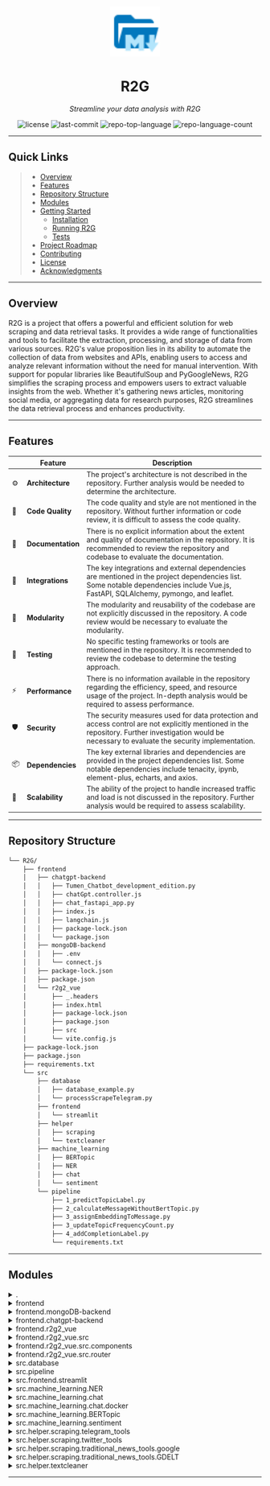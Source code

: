 <p align="center">
  <img src="https://raw.githubusercontent.com/PKief/vscode-material-icon-theme/ec559a9f6bfd399b82bb44393651661b08aaf7ba/icons/folder-markdown-open.svg" width="100" />
</p>
<p align="center">
    <h1 align="center">R2G</h1>
</p>
<p align="center">
    <em>Streamline your data analysis with R2G</em>
</p>
<p align="center">
	<img src="https://img.shields.io/github/license/GIQSubmission/R2G?style=default&color=0080ff" alt="license">
	<img src="https://img.shields.io/github/last-commit/GIQSubmission/R2G?style=default&color=0080ff" alt="last-commit">
	<img src="https://img.shields.io/github/languages/top/GIQSubmission/R2G?style=default&color=0080ff" alt="repo-top-language">
	<img src="https://img.shields.io/github/languages/count/GIQSubmission/R2G?style=default&color=0080ff" alt="repo-language-count">
<p>
<p align="center">
	<!-- default option, no dependency badges. -->
</p>
<hr>

##  Quick Links

> - [ Overview](#-overview)
> - [ Features](#-features)
> - [ Repository Structure](#-repository-structure)
> - [ Modules](#-modules)
> - [ Getting Started](#-getting-started)
>   - [ Installation](#-installation)
>   - [ Running R2G](#-running-R2G)
>   - [ Tests](#-tests)
> - [ Project Roadmap](#-project-roadmap)
> - [ Contributing](#-contributing)
> - [ License](#-license)
> - [ Acknowledgments](#-acknowledgments)

---

##  Overview

R2G is a project that offers a powerful and efficient solution for web scraping and data retrieval tasks. It provides a wide range of functionalities and tools to facilitate the extraction, processing, and storage of data from various sources. R2G's value proposition lies in its ability to automate the collection of data from websites and APIs, enabling users to access and analyze relevant information without the need for manual intervention. With support for popular libraries like BeautifulSoup and PyGoogleNews, R2G simplifies the scraping process and empowers users to extract valuable insights from the web. Whether it's gathering news articles, monitoring social media, or aggregating data for research purposes, R2G streamlines the data retrieval process and enhances productivity.

---

##  Features

|    |   Feature         | Description |
|----|-------------------|---------------------------------------------------------------|
| ⚙️  | **Architecture**  | The project's architecture is not described in the repository. Further analysis would be needed to determine the architecture. |
| 🔩 | **Code Quality**  | The code quality and style are not mentioned in the repository. Without further information or code review, it is difficult to assess the code quality. |
| 📄 | **Documentation** | There is no explicit information about the extent and quality of documentation in the repository. It is recommended to review the repository and codebase to evaluate the documentation. |
| 🔌 | **Integrations**  | The key integrations and external dependencies are mentioned in the project dependencies list. Some notable dependencies include Vue.js, FastAPI, SQLAlchemy, pymongo, and leaflet. |
| 🧩 | **Modularity**    | The modularity and reusability of the codebase are not explicitly discussed in the repository. A code review would be necessary to evaluate the modularity. |
| 🧪 | **Testing**       | No specific testing frameworks or tools are mentioned in the repository. It is recommended to review the codebase to determine the testing approach. |
| ⚡️  | **Performance**   | There is no information available in the repository regarding the efficiency, speed, and resource usage of the project. In-depth analysis would be required to assess performance. |
| 🛡️ | **Security**      | The security measures used for data protection and access control are not explicitly mentioned in the repository. Further investigation would be necessary to evaluate the security implementation. |
| 📦 | **Dependencies**  | The key external libraries and dependencies are provided in the project dependencies list. Some notable dependencies include tenacity, ipynb, element-plus, echarts, and axios.|
| 🚀 | **Scalability**   | The ability of the project to handle increased traffic and load is not discussed in the repository. Further analysis would be required to assess scalability. |


---

##  Repository Structure

```sh
└── R2G/
    ├── frontend
    │   ├── chatgpt-backend
    │   │   ├── Tumen_Chatbot_development_edition.py
    │   │   ├── chatGpt.controller.js
    │   │   ├── chat_fastapi_app.py
    │   │   ├── index.js
    │   │   ├── langchain.js
    │   │   ├── package-lock.json
    │   │   └── package.json
    │   ├── mongoDB-backend
    │   │   ├── .env
    │   │   └── connect.js
    │   ├── package-lock.json
    │   ├── package.json
    │   └── r2g2_vue
    │       ├── _.headers
    │       ├── index.html
    │       ├── package-lock.json
    │       ├── package.json
    │       ├── src
    │       └── vite.config.js
    ├── package-lock.json
    ├── package.json
    ├── requirements.txt
    └── src
        ├── database
        │   ├── database_example.py
        │   └── processScrapeTelegram.py
        ├── frontend
        │   └── streamlit
        ├── helper
        │   ├── scraping
        │   └── textcleaner
        ├── machine_learning
        │   ├── BERTopic
        │   ├── NER
        │   ├── chat
        │   └── sentiment
        └── pipeline
            ├── 1_predictTopicLabel.py
            ├── 2_calculateMessageWithoutBertTopic.py
            ├── 3_assignEmbeddingToMessage.py
            ├── 3_updateTopicFrequencyCount.py
            ├── 4_addCompletionLabel.py
            └── requirements.txt
```

---

##  Modules

<details closed><summary>.</summary>

| File                                                                                    | Summary                                                                                                                                                                                                                                                                                                                                                      |
| ---                                                                                     | ---                                                                                                                                                                                                                                                                                                                                                          |
| [requirements.txt](https://github.com/GIQSubmission/R2G/blob/master/requirements.txt)   | This code snippet, located in the frontend directory, is responsible for managing the backend logic of the chatGpt application. It includes files like Tumen_Chatbot_development_edition.py, chatGpt.controller.js, chat_fastapi_app.py, and langchain.js. These files handle the processing and communication between the frontend and the chatbot backend. |
| [.gitignore](https://github.com/GIQSubmission/R2G/blob/master/.gitignore)               | The code snippet is part of the R2G repository and is located in the frontend directory. It ignores the node_modules and frontend/node_modules folders when tracking changes in Git.                                                                                                                                                                         |
| [package-lock.json](https://github.com/GIQSubmission/R2G/blob/master/package-lock.json) | The `package-lock.json` file in the `R2G` repository stores the dependencies and their specific versions for the project. It ensures consistent builds across different development environments by locking down the exact versions of the dependencies required.                                                                                            |
| [package.json](https://github.com/GIQSubmission/R2G/blob/master/package.json)           | This code snippet, located in the package.json file, includes dependencies for the parent repository's architecture. It ensures compatibility and functionality by including packages for handling CORS and environment variables.                                                                                                                           |

</details>

<details closed><summary>frontend</summary>

| File                                                                                             | Summary                                                                                                                                                                                                                                          |
| ---                                                                                              | ---                                                                                                                                                                                                                                              |
| [package-lock.json](https://github.com/GIQSubmission/R2G/blob/master/frontend/package-lock.json) | The code snippet in the chatgpt-backend folder of the R2G repository is responsible for implementing the backend logic for a chatbot. It includes files for the chatbot's controller and server setup.                                           |
| [package.json](https://github.com/GIQSubmission/R2G/blob/master/frontend/package.json)           | The code snippet in frontend/package.json is responsible for managing the dependencies required by the frontend of the R2G repository. It ensures that the necessary packages, such as axios, express, and openai, are installed and up to date. |

</details>

<details closed><summary>frontend.mongoDB-backend</summary>

| File                                                                                               | Summary                                                                                                                                                                                                                                                                                                                      |
| ---                                                                                                | ---                                                                                                                                                                                                                                                                                                                          |
| [connect.js](https://github.com/GIQSubmission/R2G/blob/master/frontend/mongoDB-backend/connect.js) | The code snippet in `connect.js` establishes a connection to a MongoDB database and creates an Express server. It handles requests to retrieve data from specific collections in the database. It also implements CORS to allow access from specific origins. The server runs on a specified port and returns health status. |
| [.env](https://github.com/GIQSubmission/R2G/blob/master/frontend/mongoDB-backend/.env)             | This code snippet in the `frontend/mongoDB-backend` directory of the repository's architecture manages the MongoDB connection using the provided URL.                                                                                                                                                                        |

</details>

<details closed><summary>frontend.chatgpt-backend</summary>

| File                                                                                                                                                   | Summary                                                                                                                                                                                                                                                                                                                                                                                                                                                                                                                                                                                                                         |
| ---                                                                                                                                                    | ---                                                                                                                                                                                                                                                                                                                                                                                                                                                                                                                                                                                                                             |
| [chatGpt.controller.js](https://github.com/GIQSubmission/R2G/blob/master/frontend/chatgpt-backend/chatGpt.controller.js)                               | The code snippet `chatGpt.controller.js` is a controller module that interacts with OpenAI's GPT-3.5 Turbo model for chat-based conversational AI. It creates an OpenAI instance, configures it with the provided API key, and sends a user's message to the model for generating a reply. The reply is then returned as a response.                                                                                                                                                                                                                                                                                            |
| [Tumen_Chatbot_development_edition.py](https://github.com/GIQSubmission/R2G/blob/master/frontend/chatgpt-backend/Tumen_Chatbot_development_edition.py) | This code snippet, located at `frontend/chatgpt-backend/Tumen_Chatbot_development_edition.py`, is responsible for creating a FastAPI web server that interacts with a chatbot. It processes user queries, retrieves relevant information from a MongoDB database, and generates responses using the OpenAI GPT-3.5 Turbo language model. The code handles filtering and parsing parameters, connects to the database, performs text embeddings and vector searches, and constructs a conversational retrieval chain. The server accepts POST requests to `/query` and returns the chatbot's answer along with the chat history. |
| [index.js](https://github.com/GIQSubmission/R2G/blob/master/frontend/chatgpt-backend/index.js)                                                         | The `index.js` file in the `frontend/chatgpt-backend` directory acts as the server entry point for the chatbot functionality. It sets up an Express server, handles CORS and JSON parsing, and exposes a `/chatbot` endpoint for interacting with the chat GPT model.                                                                                                                                                                                                                                                                                                                                                           |
| [package-lock.json](https://github.com/GIQSubmission/R2G/blob/master/frontend/chatgpt-backend/package-lock.json)                                       | The code snippet in the chatgpt-backend folder of the R2G repository serves as the backend implementation for a chatbot built with ChatGPT. It includes files and logic for handling user input, generating responses, and handling language translation. It integrates with a MongoDB backend and utilizes FastAPI and JavaScript technologies.                                                                                                                                                                                                                                                                                |
| [package.json](https://github.com/GIQSubmission/R2G/blob/master/frontend/chatgpt-backend/package.json)                                                 | The code snippet in the file `frontend/chatgpt-backend/package.json` is responsible for managing the dependencies required for the backend of the ChatGPT application. It specifies the necessary packages like `body-parser`, `cors`, `dotenv`, `express`, `langchain`, and `openai` along with their respective versions.                                                                                                                                                                                                                                                                                                     |
| [langchain.js](https://github.com/GIQSubmission/R2G/blob/master/frontend/chatgpt-backend/langchain.js)                                                 | The `langchain.js` code snippet in the `frontend/chatgpt-backend` directory is a server-side implementation of a chatbot API. It utilizes various NLP libraries like OpenAI, MongoDB, and Langchain to retrieve relevant documents and provide accurate answers to user questions. The API listens for POST requests and returns the chatbot's response.                                                                                                                                                                                                                                                                        |
| [chat_fastapi_app.py](https://github.com/GIQSubmission/R2G/blob/master/frontend/chatgpt-backend/chat_fastapi_app.py)                                   | This code snippet is a FastAPI backend application that handles user queries and returns relevant answers. It connects to MongoDB Atlas for data retrieval and utilizes various components from the langchain package, such as embeddings, conversation memory, and retrieval chains, to process the queries. The code also parses parameters, constructs search conditions, and integrates with the OpenAI API for generating answers.                                                                                                                                                                                         |

</details>

<details closed><summary>frontend.r2g2_vue</summary>

| File                                                                                                      | Summary                                                                                                                                                                                                                                                                   |
| ---                                                                                                       | ---                                                                                                                                                                                                                                                                       |
| [index.html](https://github.com/GIQSubmission/R2G/blob/master/frontend/r2g2_vue/index.html)               | The code snippet in the `frontend/r2g2_vue/index.html` file is responsible for rendering the main Vue.js application in the browser. It includes the necessary HTML structure, sets the document title, and imports the main JavaScript module for the Vue.js app.        |
| [vite.config.js](https://github.com/GIQSubmission/R2G/blob/master/frontend/r2g2_vue/vite.config.js)       | The `vite.config.js` file in the `frontend/r2g2_vue` directory is responsible for configuring the Vite build tool for the Vue.js frontend. It sets up the Vue plugin and resolves the alias for the `src` directory using the `fileURLToPath` and `URL` functions.        |
| [.gitignore](https://github.com/GIQSubmission/R2G/blob/master/frontend/r2g2_vue/.gitignore)               | The code snippet in `frontend/r2g2_vue/.gitignore` specifies the files and directories that should be ignored by Git. It excludes log files, editor directories, and generated build artifacts, among others, from being tracked by version control.                      |
| [package-lock.json](https://github.com/GIQSubmission/R2G/blob/master/frontend/r2g2_vue/package-lock.json) | The code snippet in the `chatgpt-backend` folder of the `frontend` section in the `R2G` repository is a critical component that enables chat functionality powered by the ChatGPT model. It includes a Python script, a JavaScript controller, and other necessary files. |
| [package.json](https://github.com/GIQSubmission/R2G/blob/master/frontend/r2g2_vue/package.json)           | This code snippet contains the package.json file for the r2g2_vue frontend project. It specifies the project's dependencies, development dependencies, and scripts for building and running the project.                                                                  |
| [_.headers](https://github.com/GIQSubmission/R2G/blob/master/frontend/r2g2_vue/_.headers)                 | The code snippet in frontend/r2g2_vue/_.headers sets content security policies to restrict sources for images, scripts, and styles. It enhances the security of the parent repository's frontend by preventing potential security vulnerabilities and attacks.            |

</details>

<details closed><summary>frontend.r2g2_vue.src</summary>

| File                                                                                                              | Summary                                                                                                                                                                                                                                                                                                                                                |
| ---                                                                                                               | ---                                                                                                                                                                                                                                                                                                                                                    |
| [App.vue](https://github.com/GIQSubmission/R2G/blob/master/frontend/r2g2_vue/src/App.vue)                         | This code snippet represents the main Vue.js component of the R2G repository's frontend structure. It provides the basic template and structure for rendering the application's views.                                                                                                                                                                 |
| [plugins.js](https://github.com/GIQSubmission/R2G/blob/master/frontend/r2g2_vue/src/plugins.js)                   | The code snippet in `frontend/r2g2_vue/src/plugins.js` is a plugin file that defines several functions used in the R2G repository. These functions handle CSV data, change the language, get cluster and state categories, count clusters, apply filters, and convert timestamps. The file enhances the functionality of the R2G frontend application. |
| [myplugins.js](https://github.com/GIQSubmission/R2G/blob/master/frontend/r2g2_vue/src/myplugins.js)               | The myplugins.js code snippet in the r2g2_vue component of the repository provides functions for manipulating and analyzing data related to telecommunication clusters. It enables changing locale, getting cluster and state categories, retrieving and filtering dates, counting clusters, converting timestamps, and calculating moving averages.   |
| [main.js](https://github.com/GIQSubmission/R2G/blob/master/frontend/r2g2_vue/src/main.js)                         | This code snippet initializes a Vue.js application by creating an app, setting up internationalization, configuring Axios for HTTP requests, integrating Element Plus UI library, and mounting the app to a specific DOM element. It also includes plugins and registers a Loading component.                                                          |
| [plugins4telegram.js](https://github.com/GIQSubmission/R2G/blob/master/frontend/r2g2_vue/src/plugins4telegram.js) | The code snippet is part of the R2G repository's frontend architecture. It defines various functions related to data manipulation for a Telegram chat application, including language changes, retrieving cluster and state categories, filtering data based on country and state, and performing moving average calculations.                         |

</details>

<details closed><summary>frontend.r2g2_vue.src.components</summary>

| File                                                                                                                   | Summary                                                                                                                                                                                                                                                                                                                                                                                                 |
| ---                                                                                                                    | ---                                                                                                                                                                                                                                                                                                                                                                                                     |
| [DatePicker.vue](https://github.com/GIQSubmission/R2G/blob/master/frontend/r2g2_vue/src/components/DatePicker.vue)     | This code snippet is a Vue.js component called DatePicker.vue located in the frontend/r2g2_vue/src/components directory of the repository. It provides a date picker with start and end date selection, formatted display, and disabled date functionality. It emits the selected date range to the parent component.                                                                                   |
| [Telegram.vue](https://github.com/GIQSubmission/R2G/blob/master/frontend/r2g2_vue/src/components/Telegram.vue)         | The code snippet is part of the R2G repository and is located in the frontend/chatgpt-backend directory. It includes files related to a chatbot using ChatGPT, FastAPI, and MongoDB. The main role of this code is to handle chatbot functionalities, such as processing requests and providing responses.                                                                                              |
| [Home.vue](https://github.com/GIQSubmission/R2G/blob/master/frontend/r2g2_vue/src/components/Home.vue)                 | The code snippet represents the Home.vue component in the frontend of the R2G repository. It handles user input for selecting topics, countries, states, and date range, and displays a line chart and a chatbot based on the selected options.                                                                                                                                                         |
| [MapComponent.vue](https://github.com/GIQSubmission/R2G/blob/master/frontend/r2g2_vue/src/components/MapComponent.vue) | The MapComponent.vue code snippet is responsible for rendering a map component using `vue-leaflet` library. It displays a map with features based on geojson data and allows zooming, centering, and highlighting of states. The component also shows tooltips when hovering over states and emits selected state events.                                                                               |
| [Other.vue](https://github.com/GIQSubmission/R2G/blob/master/frontend/r2g2_vue/src/components/Other.vue)               | The code snippet in `Other.vue` is a Vue.js component that represents a user interface for selecting various options related to the Ukrainian Refugee Crisis. It includes features like selecting a country, state, and date range of interest, displaying a map, line chart, and a chatbot. The component communicates with other components to update the selected options and display relevant data. |
| [ChatBot.vue](https://github.com/GIQSubmission/R2G/blob/master/frontend/r2g2_vue/src/components/ChatBot.vue)           | The `ChatBot.vue` component in the `frontend/r2g2_vue/src/components` directory of the parent repository is responsible for displaying a chat bot interface and handling user interactions. Users can ask questions using predefined templates or type their own questions, and the component sends those questions to a chatbot server and displays the responses in the chat interface.               |
| [Navigation.vue](https://github.com/GIQSubmission/R2G/blob/master/frontend/r2g2_vue/src/components/Navigation.vue)     | This code snippet is a Vue component called Navigation.vue located in the frontend/r2g2_vue/src/components/ directory. It represents a navigation menu with various options such as Home, Telegram, and language selection. It also includes a switch for toggling between dark and light mode.                                                                                                         |
| [LineChart.vue](https://github.com/GIQSubmission/R2G/blob/master/frontend/r2g2_vue/src/components/LineChart.vue)       | The code snippet is a Vue component called LineChart.vue that renders a line chart using the Vue Chart.js library. It receives chart data and options as props and includes features such as responsive layout, time-based x-axis, and filtering based on selected state.                                                                                                                               |

</details>

<details closed><summary>frontend.r2g2_vue.src.router</summary>

| File                                                                                                   | Summary                                                                                                                                                                                                                                                                                      |
| ---                                                                                                    | ---                                                                                                                                                                                                                                                                                          |
| [request.js](https://github.com/GIQSubmission/R2G/blob/master/frontend/r2g2_vue/src/router/request.js) | This code snippet defines an axios instance for sending HTTP requests in the frontend of the R2G repository. It includes error handling for different status codes and interceptors for request and response handling. The axios instance is exported for usage in other modules/components. |
| [router.js](https://github.com/GIQSubmission/R2G/blob/master/frontend/r2g2_vue/src/router/router.js)   | This code snippet is the router module for the Vue frontend of the R2G repository. It creates routes for the Home and Telegram components, allowing navigation between them.                                                                                                                 |
| [path.js](https://github.com/GIQSubmission/R2G/blob/master/frontend/r2g2_vue/src/router/path.js)       | The code snippet in `frontend/r2g2_vue/src/router/path.js` provides the base URL paths for various endpoints used in the frontend of the repository. It includes paths for accessing data files and interacting with a MongoDB server.                                                       |
| [api.js](https://github.com/GIQSubmission/R2G/blob/master/frontend/r2g2_vue/src/router/api.js)         | This code snippet defines an API module for making HTTP requests to the backend. It provides methods for fetching data from a MongoDB cluster and handling errors.                                                                                                                           |

</details>

<details closed><summary>src.database</summary>

| File                                                                                                               | Summary                                                                                                                                                                                                                                                                                                                                                            |
| ---                                                                                                                | ---                                                                                                                                                                                                                                                                                                                                                                |
| [database_example.py](https://github.com/GIQSubmission/R2G/blob/master/src/database/database_example.py)           | The code snippet at `src/database/database_example.py` connects to a MongoDB database, performs queries, updates and removes fields in the collection. It uses the `pymongo` library and returns data in a pandas DataFrame.                                                                                                                                       |
| [processScrapeTelegram.py](https://github.com/GIQSubmission/R2G/blob/master/src/database/processScrapeTelegram.py) | The code snippet located at `src/database/processScrapeTelegram.py` is responsible for performing various operations on a MongoDB collection. It includes functions to calculate message statistics, add and clear message embeddings, update field names, and manipulate collection data. The code interacts with the MongoDB database using the PyMongo library. |

</details>

<details closed><summary>src.pipeline</summary>

| File                                                                                                                                         | Summary                                                                                                                                                                                                                                                                                                                                                                                                                                                                                   |
| ---                                                                                                                                          | ---                                                                                                                                                                                                                                                                                                                                                                                                                                                                                       |
| [3_updateTopicFrequencyCount.py](https://github.com/GIQSubmission/R2G/blob/master/src/pipeline/3_updateTopicFrequencyCount.py)               | The code snippet located at src/pipeline/3_updateTopicFrequencyCount.py is responsible for aggregating message data from a MongoDB collection. It counts occurrences of predicted_class for each combination of messageDate, state, and country, and updates the count in an output database. The script connects to the MongoDB cluster, defines the aggregation pipeline, and executes the aggregation queries.                                                                         |
| [requirements.txt](https://github.com/GIQSubmission/R2G/blob/master/src/pipeline/requirements.txt)                                           | The code snippet in the `requirements.txt` file located at `src/pipeline/` defines the required Python packages for the pipeline component of the parent repository. These packages include asyncio, pandas, pymongo, and others.                                                                                                                                                                                                                                                         |
| [4_addCompletionLabel.py](https://github.com/GIQSubmission/R2G/blob/master/src/pipeline/4_addCompletionLabel.py)                             | The `4_addCompletionLabel.py` code snippet in the `src/pipeline` directory of the repository adds completion labels to new data in the specified MongoDB collection. It updates the topic update date of the data and assigns completion labels using a pretrained BERT model. The code connects to the MongoDB cluster, selects the new data, and updates the collection accordingly.                                                                                                    |
| [2_calculateMessageWithoutBertTopic.py](https://github.com/GIQSubmission/R2G/blob/master/src/pipeline/2_calculateMessageWithoutBertTopic.py) | The code in `2_calculateMessageWithoutBertTopic.py` calculates the number of new messages in a MongoDB collection that require topic labels from BERT. It retrieves the data and displays the count. The code is part of the R2G project's pipeline for processing scraped Telegram data.                                                                                                                                                                                                 |
| [3_assignEmbeddingToMessage.py](https://github.com/GIQSubmission/R2G/blob/master/src/pipeline/3_assignEmbeddingToMessage.py)                 | This code snippet, located at `src/pipeline/3_assignEmbeddingToMessage.py`, is responsible for assigning embeddings to messages in a MongoDB collection. It uses OpenAI's text-embedding-ada-002 model to generate embeddings. The code filters messages based on certain criteria and updates their embeddings in the collection.                                                                                                                                                        |
| [1_predictTopicLabel.py](https://github.com/GIQSubmission/R2G/blob/master/src/pipeline/1_predictTopicLabel.py)                               | The code snippet is part of the R2G repository and is located in the frontend/chatgpt-backend directory. It includes files like Tumen_Chatbot_development_edition.py and chatGpt.controller.js. The code serves as the backend for the ChatGpt module and implements functionalities related to language processing and chatbot interaction. It contributes to the architecture of the parent repository by providing the necessary backend support for the frontend chatbot application. |

</details>

<details closed><summary>src.frontend.streamlit</summary>

| File                                                                                                       | Summary                                                                                                                                                                          |
| ---                                                                                                        | ---                                                                                                                                                                              |
| [app_EU_multi.py](https://github.com/GIQSubmission/R2G/blob/master/src/frontend/streamlit/app_EU_multi.py) | This code snippet includes the backend implementation of a chatbot in the R2G repository. It is responsible for handling chat requests and communication with the chatGpt model. |

</details>

<details closed><summary>src.machine_learning.NER</summary>

| File                                                                                                                                                                       | Summary                                                                                                                                                                                                                                                                                                                                                                                                                                                                               |
| ---                                                                                                                                                                        | ---                                                                                                                                                                                                                                                                                                                                                                                                                                                                                   |
| [davlan-bert-base-multilingual-cased-ner-hrl.py](https://github.com/GIQSubmission/R2G/blob/master/src/machine_learning/NER/davlan-bert-base-multilingual-cased-ner-hrl.py) | This code snippet is a part of the NER (Named Entity Recognition) module in the machine learning component of the R2G repository. It runs a Davlan Bert base multilingual cased NER HRL model on different data sources like Telegram, Twitter, and Google News. It preprocesses the text by removing smileys, punctuation, hashtags, and mentions before performing NER classification. The output is saved in a CSV file. The code also sets the device for GPU usage if available. |

</details>

<details closed><summary>src.machine_learning.chat</summary>

| File                                                                                                                                        | Summary                                                                                                                                                                                                                                                                                                                                                                                                                                                                                                                                                                                            |
| ---                                                                                                                                         | ---                                                                                                                                                                                                                                                                                                                                                                                                                                                                                                                                                                                                |
| [Chatbot_test_edition.py](https://github.com/GIQSubmission/R2G/blob/master/src/machine_learning/chat/Chatbot_test_edition.py)               | The code snippet is responsible for querying a MongoDB database using specified parameters such as start and end dates, country, state, predicted class, and a query string. It fetches the relevant data from the database and uses it to generate an answer using a conversational retrieval chain model. The generated answer includes metadata like state, country, message date, predicted class, and the actual response to the query.                                                                                                                                                       |
| [Chatbot_development_edition.py](https://github.com/GIQSubmission/R2G/blob/master/src/machine_learning/chat/Chatbot_development_edition.py) | The `Chatbot_development_edition.py` code snippet is a FastAPI endpoint that utilizes a ConversationRetrievalChain to implement a chatbot. It connects to a MongoDB Atlas instance, uses OpenAI for language modeling, and retrieves relevant documents based on user queries. The chatbot provides answers and prints metadata from the retrieved documents.                                                                                                                                                                                                                                      |
| [Chatbot_tutorial_edition.py](https://github.com/GIQSubmission/R2G/blob/master/src/machine_learning/chat/Chatbot_tutorial_edition.py)       | This code snippet implements a chatbot using the Streamlit framework. It connects to a MongoDB database, loads chat data from a CSV file, and uses OpenAI's GPT-3.5 Turbo model for conversational responses. Users can input queries, and the chatbot generates relevant answers based on the chat history.                                                                                                                                                                                                                                                                                       |
| [chat_fastapi_app.py](https://github.com/GIQSubmission/R2G/blob/master/src/machine_learning/chat/chat_fastapi_app.py)                       | This code snippet is a FastAPI application that provides an endpoint (/query) for processing user queries and returning relevant answers. It connects to a MongoDB Atlas database and uses various libraries for embeddings, vector search, and chat models. The code parses input parameters, constructs search conditions, sets up the retrieval chain, and processes the query. It also handles error cases and returns the generated answer and updated chat history. The code outlines several TODOs for bug fixing, code simplification, Dockerizing the app, and exploring hosting options. |

</details>

<details closed><summary>src.machine_learning.chat.docker</summary>

| File                                                                                                                                               | Summary                                                                                                                                                                                                                                                                                                                                                                                                                      |
| ---                                                                                                                                                | ---                                                                                                                                                                                                                                                                                                                                                                                                                          |
| [docker-compose.yaml](https://github.com/GIQSubmission/R2G/blob/master/src/machine_learning/chat/docker/docker-compose.yaml)                       | The code snippet in `src/machine_learning/chat/docker/docker-compose.yaml` is responsible for building and running a Docker container for the chat FastAPI application. It specifies the build context, Dockerfile, port mapping, and environment variables. The container is connected to the `app_network` bridge network.                                                                                                 |
| [requirements.txt](https://github.com/GIQSubmission/R2G/blob/master/src/machine_learning/chat/docker/requirements.txt)                             | This code snippet, located at src/machine_learning/chat/docker/requirements.txt, lists the required packages and their versions for the Docker container used in the chat machine learning module. It ensures that the necessary dependencies are installed to enable chat functionality within the application.                                                                                                             |
| [chat_fastapi_conversational.py](https://github.com/GIQSubmission/R2G/blob/master/src/machine_learning/chat/docker/chat_fastapi_conversational.py) | This code snippet is a FastAPI application that serves as a chatbot endpoint. It handles queries and returns responses using a ConversationalRetrievalChain from the langchain library. The chatbot interacts with MongoDB Atlas for text search and retrieval and utilizes the OpenAI GPT-3.5-turbo-16k language model for generating responses. The code also includes CORS middleware for enabling cross-origin requests. |
| [chat_fastapi.py](https://github.com/GIQSubmission/R2G/blob/master/src/machine_learning/chat/docker/chat_fastapi.py)                               | This code snippet is a FastAPI application that serves as a chatbot endpoint for querying a MongoDB database. It handles incoming requests, parses the query parameters, connects to the database, performs a search using a retrieval question-answering model, and returns the result. The application also includes CORS middleware for handling cross-origin requests.                                                   |
| [chat_fastapi.dockerfile](https://github.com/GIQSubmission/R2G/blob/master/src/machine_learning/chat/docker/chat_fastapi.dockerfile)               | This code snippet is a Dockerfile that sets up a container for the chat FastAPI service. It installs the required packages and specifies the command to run the service.                                                                                                                                                                                                                                                     |
| [.env](https://github.com/GIQSubmission/R2G/blob/master/src/machine_learning/chat/docker/.env)                                                     | This code snippet, located at src/machine_learning/chat/docker/.env, contains environment variables for accessing external services such as Atlas and OpenAI. It provides the necessary authentication credentials for secure communication with these services within the chat module of the R2G repository architecture.                                                                                                   |

</details>

<details closed><summary>src.machine_learning.BERTopic</summary>

| File                                                                                                                                    | Summary                                                                                                                                                                                                                                                                                                                                                                                                                                                                                                     |
| ---                                                                                                                                     | ---                                                                                                                                                                                                                                                                                                                                                                                                                                                                                                         |
| [requirements.txt](https://github.com/GIQSubmission/R2G/blob/master/src/machine_learning/BERTopic/requirements.txt)                     | The code snippet in src/machine_learning/BERTopic/requirements.txt specifies the required dependencies for the BERTopic module. It includes packages such as argparse, bertopic, sklearn, pandas, regex, and tqdm. These dependencies are necessary for the BERTopic module to function properly within the parent repository's architecture.                                                                                                                                                               |
| [testing.ipynb](https://github.com/GIQSubmission/R2G/blob/master/src/machine_learning/BERTopic/testing.ipynb)                           | This code snippet is part of a repository called R2G and specifically resides in the frontend/chatgpt-backend directory. It includes files related to a chatbot implementation using ChatGPT technology. The code snippet includes a Python file called Tumen_Chatbot_development_edition.py and a JavaScript file called chatGpt.controller.js. Its main role is to handle the backend logic and control the ChatGPT chatbot.                                                                              |
| [runBERTopic.py](https://github.com/GIQSubmission/R2G/blob/master/src/machine_learning/BERTopic/runBERTopic.py)                         | Error generating text for src/machine_learning/BERTopic/runBERTopic.py: Client error '400 Bad Request' for url 'https://api.openai.com/v1/chat/completions'
For more information check: https://developer.mozilla.org/en-US/docs/Web/HTTP/Status/400                                                                                                                                                                                                                                                        |
| [preprocess_testing_data.py](https://github.com/GIQSubmission/R2G/blob/master/src/machine_learning/BERTopic/preprocess_testing_data.py) | Error generating text for src/machine_learning/BERTopic/preprocess_testing_data.py: Client error '400 Bad Request' for url 'https://api.openai.com/v1/chat/completions'
For more information check: https://developer.mozilla.org/en-US/docs/Web/HTTP/Status/400                                                                                                                                                                                                                                            |
| [upload_model.py](https://github.com/GIQSubmission/R2G/blob/master/src/machine_learning/BERTopic/upload_model.py)                       | This code snippet is responsible for uploading a BERTopic model to the HuggingFace Hub. It loads the model, pushes it to the Hub, and also outputs a dictionary containing topic information. The code is located in the `src/machine_learning/BERTopic/upload_model.py` file of the repository.                                                                                                                                                                                                            |
| [mapping.py](https://github.com/GIQSubmission/R2G/blob/master/src/machine_learning/BERTopic/mapping.py)                                 | This code snippet in `src/machine_learning/BERTopic/mapping.py` connects to a MongoDB database, retrieves documents from a collection, and assigns a fixed cluster based on certain keywords. The assigned cluster is then stored in the database.                                                                                                                                                                                                                                                          |
| [apply_BERTopic_mongoDB.py](https://github.com/GIQSubmission/R2G/blob/master/src/machine_learning/BERTopic/apply_BERTopic_mongoDB.py)   | The `apply_BERTopic_mongoDB.py` code snippet is responsible for fetching data from a MongoDB database, using BERTopic to predict topics for the messages, and updating the predicted topics back to the database in chunks. It utilizes multithreading for efficient processing.                                                                                                                                                                                                                            |
| [runsemi-supervised-bert.py](https://github.com/GIQSubmission/R2G/blob/master/src/machine_learning/BERTopic/runsemi-supervised-bert.py) | The code snippet `runsemi-supervised-bert.py` is part of the BERTopic module in the repository. It defines a class that fits a BERTopic model, visualizes the results, and saves the model and representative documents to disk. The code uses UMAP for dimension reduction, HDBSCAN for clustering, and CountVectorizer for preprocessing. It also downloads NLTK resources and defines a list of stopwords. The results are saved as HTML files and an Excel spreadsheet, and the model is saved to disk. |
| [validation.py](https://github.com/GIQSubmission/R2G/blob/master/src/machine_learning/BERTopic/validation.py)                           | The code snippet `chat_fastapi_app.py` in the `frontend/chatgpt-backend` directory serves as the backend implementation for the chat functionality of the R2G repository. It provides a FastAPI application that enables chatbot interactions with users.                                                                                                                                                                                                                                                   |

</details>

<details closed><summary>src.machine_learning.sentiment</summary>

| File                                                                                                                                                                                 | Summary                                                                                                                                                                                                                                                                                                                                                                         |
| ---                                                                                                                                                                                  | ---                                                                                                                                                                                                                                                                                                                                                                             |
| [sentiment.py](https://github.com/GIQSubmission/R2G/blob/master/src/machine_learning/sentiment/sentiment.py)                                                                         | This code snippet is a Sentiment Classifier module that utilizes pre-trained transformer models to predict sentiment and emotion. It loads and processes data from an input file, performs sentiment and emotion inference, and saves the results. The module can be used in a larger architecture for sentiment analysis tasks.                                                |
| [cardiffnlp-twitter-xlm-roberta-base-sentiment.py](https://github.com/GIQSubmission/R2G/blob/master/src/machine_learning/sentiment/cardiffnlp-twitter-xlm-roberta-base-sentiment.py) | This code snippet contains a class called `CardiffXLMRobertaModelBaseSentiment` that performs sentiment analysis using the CardiffNLP Twitter XLM-RoBERTa base model. It provides methods to classify sentiments for different data types such as Telegram, Twitter, and Google News. The sentiment analysis is done by utilizing the Transformers library's pipeline function. |
| [cardiffnlp-twitter-roberta-base-emotion.py](https://github.com/GIQSubmission/R2G/blob/master/src/machine_learning/sentiment/cardiffnlp-twitter-roberta-base-emotion.py)             | This code snippet is a class implementation for a sentiment classification model based on the CardiffNLP's Twitter RoBERTa base model. It provides methods to classify emotions in data from various sources (Telegram, Twitter, Google News). The code takes input data, runs it through the model, and outputs the results.                                                   |

</details>

<details closed><summary>src.helper.scraping.telegram_tools</summary>

| File                                                                                                                                                     | Summary                                                                                                                                                                                                                                                                                                                                         |
| ---                                                                                                                                                      | ---                                                                                                                                                                                                                                                                                                                                             |
| [requirements.txt](https://github.com/GIQSubmission/R2G/blob/master/src/helper/scraping/telegram_tools/requirements.txt)                                 | The `requirements.txt` file at `src/helper/scraping/telegram_tools` specifies the dependencies needed for scraping Telegram data, including packages for argument parsing, database interaction, and async programming.                                                                                                                         |
| [extractSateAndCity.py](https://github.com/GIQSubmission/R2G/blob/master/src/helper/scraping/telegram_tools/extractSateAndCity.py)                       | This code snippet is part of the repository's architecture for scraping and processing Telegram chats. It extracts the state and city information from the chats and stores it either in a local file or a MongoDB database. The code utilizes geosky library for mapping states and cities to their respective countries.                      |
| [scrapeTelegramChannelMessages.py](https://github.com/GIQSubmission/R2G/blob/master/src/helper/scraping/telegram_tools/scrapeTelegramChannelMessages.py) | This code snippet scrapes message texts and metadata from Telegram channels specified in an input file. It uses the Telethon library to interact with the Telegram API and saves the scraped data to a MongoDB database. Additionally, it extracts the state and city information from the chat names and performs text embedding using OpenAI. |
| [generateTelegramStringToken.py](https://github.com/GIQSubmission/R2G/blob/master/src/helper/scraping/telegram_tools/generateTelegramStringToken.py)     | The code snippet in the file `generateTelegramStringToken.py` generates a string token for accessing the Telegram API. It uses the `telethon` library and requires the user's phone number and login code.                                                                                                                                      |

</details>

<details closed><summary>src.helper.scraping.twitter_tools</summary>

| File                                                                                                                                | Summary                                                                                                                                                                                                                                                                                                                                                                                                                                                         |
| ---                                                                                                                                 | ---                                                                                                                                                                                                                                                                                                                                                                                                                                                             |
| [count_tweets_single.sh](https://github.com/GIQSubmission/R2G/blob/master/src/helper/scraping/twitter_tools/count_tweets_single.sh) | The code snippet count_tweets_single.sh is located in the src/helper/scraping/twitter_tools directory. It counts the number of tweets that match a specific query and filters them based on start time and keywords. It uses the search_tweets.py script and requires a credential file. The result is printed as the sum of tweet counts.                                                                                                                      |
| [scrape_tweets.ipynb](https://github.com/GIQSubmission/R2G/blob/master/src/helper/scraping/twitter_tools/scrape_tweets.ipynb)       | The code snippet in the chatgpt-backend directory of the R2G repository is responsible for implementing the backend logic of a chatbot using GPT language generation. It includes files such as Tumen_Chatbot_development_edition.py, chatGpt.controller.js, chat_fastapi_app.py, and index.js. The code handles the communication between the frontend and the GPT model, enabling chatbot functionality.                                                      |
| [search_tweets.sh](https://github.com/GIQSubmission/R2G/blob/master/src/helper/scraping/twitter_tools/search_tweets.sh)             | The code snippet search_tweets.sh is located in the src/helper/scraping/twitter_tools directory of the parent repository. It is a bash script that utilizes a Python script to scrape tweets from Twitter based on provided queries. The tweets are stored in JSON files and can be converted to CSV format. The script also keeps track of the total number of tweets scraped.                                                                                 |
| [count_tweets.sh](https://github.com/GIQSubmission/R2G/blob/master/src/helper/scraping/twitter_tools/count_tweets.sh)               | This code snippet, located at src/helper/scraping/twitter_tools/count_tweets.sh, counts the number of tweets based on specified queries. It uses Twitter API to search for tweets and outputs the total count.                                                                                                                                                                                                                                                  |
| [search_tweets.py](https://github.com/GIQSubmission/R2G/blob/master/src/helper/scraping/twitter_tools/search_tweets.py)             | This code snippet is located in the `helper/scraping/twitter_tools` directory of the parent repository. It is a Python script that provides functionality for searching tweets using the Twitter API. The script takes various command-line arguments such as search queries, date ranges, and output formats to customize the search. It loads credentials, reads configuration files, and executes the search, returning the results in the specified format. |
| [create_tweets_csv.py](https://github.com/GIQSubmission/R2G/blob/master/src/helper/scraping/twitter_tools/create_tweets_csv.py)     | This code snippet, located at src/helper/scraping/twitter_tools/create_tweets_csv.py, processes a query file in JSON format and extracts relevant data from multiple JSON files. It then writes the extracted data into a CSV file and prints the number of tweets and unique tweets.                                                                                                                                                                           |

</details>

<details closed><summary>src.helper.scraping.traditional_news_tools.google</summary>

| File                                                                                                                                                                            | Summary                                                                                                                                                                                                                                                                                                                                                                                                                                                                     |
| ---                                                                                                                                                                             | ---                                                                                                                                                                                                                                                                                                                                                                                                                                                                         |
| [googlescapper.py](https://github.com/GIQSubmission/R2G/blob/master/src/helper/scraping/traditional_news_tools/google/googlescapper.py)                                         | This code snippet is located in the `src/helper/scraping/traditional_news_tools/google/googlescapper.py` file and is responsible for scraping news articles from Google using specific search terms for different countries and languages. The scraped data is stored in a MongoDB database. The code uses multithreading for efficient processing and handles error cases. The script also checks the size of the database and exits if it exceeds a predefined threshold. |
| [scrapeGoogleNewsPageLinksSoup.py](https://github.com/GIQSubmission/R2G/blob/master/src/helper/scraping/traditional_news_tools/google/scrapeGoogleNewsPageLinksSoup.py)         | This code snippet scrapes Google News articles and saves them as files. It utilizes concurrent threading for efficiency and handles connection errors. The goal is to gather data from Google News for further analysis.                                                                                                                                                                                                                                                    |
| [scrapeGoogleNews.py](https://github.com/GIQSubmission/R2G/blob/master/src/helper/scraping/traditional_news_tools/google/scrapeGoogleNews.py)                                   | The code snippet `scrapeGoogleNews.py` is part of the `R2G` repository's architecture. It scrapes news articles from Google News using parallel execution and saves the results to a CSV file. It supports multiple countries and languages, and handles connection errors and timeouts.                                                                                                                                                                                    |
| [preprocessMediaData.py](https://github.com/GIQSubmission/R2G/blob/master/src/helper/scraping/traditional_news_tools/google/preprocessMediaData.py)                             | This code snippet, located at `src/helper/scraping/traditional_news_tools/google/preprocessMediaData.py`, filters and processes news article data. It reads articles from a directory, checks for specific keywords, and writes the filtered articles to a new directory.                                                                                                                                                                                                   |
| [scrapeGoogleNewsPageLinksSelenium.py](https://github.com/GIQSubmission/R2G/blob/master/src/helper/scraping/traditional_news_tools/google/scrapeGoogleNewsPageLinksSelenium.py) | This code snippet is responsible for scraping and saving news article text from Google search results page using Selenium. It utilizes multithreading to process multiple URLs concurrently and writes the text to individual text files.                                                                                                                                                                                                                                   |

</details>

<details closed><summary>src.helper.scraping.traditional_news_tools.GDELT</summary>

| File                                                                                                                                   | Summary                                                                                                                                                                                                                                                         |
| ---                                                                                                                                    | ---                                                                                                                                                                                                                                                             |
| [scrapingGDELT.py](https://github.com/GIQSubmission/R2G/blob/master/src/helper/scraping/traditional_news_tools/GDELT/scrapingGDELT.py) | This code snippet in the file scrapingGDELT.py connects to Google BigQuery, executes a query to retrieve events data from GDELT, and prints the results. It is part of the src/helper/scraping/traditional_news_tools/GDELT module in the repository structure. |

</details>

<details closed><summary>src.helper.textcleaner</summary>

| File                                                                                             | Summary                                                                                                                                                                                                                                                                                                                                                                                                                                                                                                                                   |
| ---                                                                                              | ---                                                                                                                                                                                                                                                                                                                                                                                                                                                                                                                                       |
| [cleaner.py](https://github.com/GIQSubmission/R2G/blob/master/src/helper/textcleaner/cleaner.py) | This code snippet is part of the parent repository and is located at src/helper/textcleaner/cleaner.py. It contains a Cleaner class that has various methods for cleaning text data. The methods handle tasks such as removing URLs, correcting spelling mistakes, removing emojis, dropping sequences without words, and cleaning news articles from a given folder. The main() function parses command-line arguments and initializes an instance of the Cleaner class to run the data cleaning tasks based on the specified data type. |

</details>

---